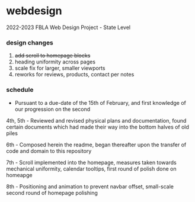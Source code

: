 # webdesign
2022-2023 FBLA Web Design Project - State Level

### design changes

1. ~~add scroll to homepage blocks~~
2. heading uniformity across pages
3. scale fix for larger, smaller viewports
4. reworks for reviews, products, contact per notes

### schedule 

- Pursuant to a due-date of the 15th of February, and first knowledge of our progression on the second

4th, 5th - Reviewed and revised physical plans and documentation, found certain documents which had made their way into the bottom halves of old piles

6th - Composed herein the readme, began thereafter upon the transfer of code and domain to this repository

7th - Scroll implemented into the homepage, measures taken towards mechanical uniformity, calendar tooltips, first round of polish done on homeapge

8th - Positioning and animation to prevent navbar offset, small-scale second round of homepage polishing

